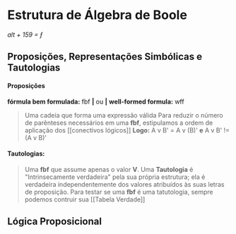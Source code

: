 # Estrutura de Álgebra de Boole
_alt + 159 = ƒ_
## Proposições, Representações Simbólicas e Tautologias
#### Proposições
**fórmula bem formulada:** fbf   **|** ou **|**   **well-formed formula:** wff
>	Uma cadeia que forma uma expressão válida
>		Para reduzir o número de parênteses necessários em uma **fbf**, estipulamos a ordem de aplicação dos [[conectivos lógicos]] 
>			**Logo:** A v B' = A v (B)' **e** A v B' != (A v B)'

#### Tautologias:
> Uma **fbf** que assume apenas o valor **V**.
> Uma **Tautologia** é "Intrinsecamente verdadeira" pela sua própria estrutura; ela é verdadeira independentemente dos valores atribuídos às suas letras de proposição.
> 	Para testar se uma **fbf** é uma tatutologia, sempre podemos contruir sua [[Tabela Verdade]] 
## Lógica Proposicional

